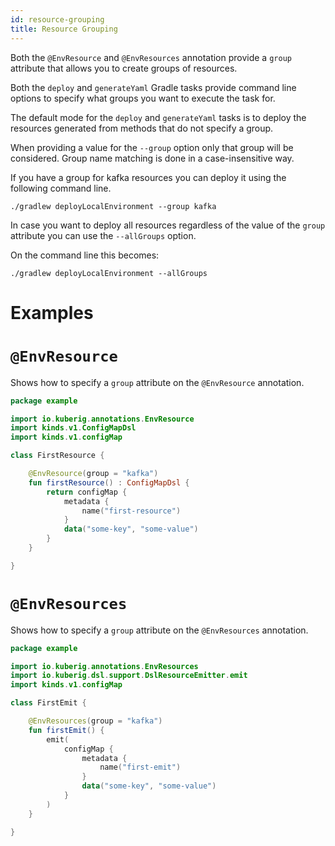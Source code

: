 ```yaml
---
id: resource-grouping
title: Resource Grouping
---
```


Both the `@EnvResource` and `@EnvResources` annotation provide a `group` attribute that allows you to create groups of resources.

Both the `deploy` and `generateYaml` Gradle tasks provide command line options to specify what groups you want to execute the task for.

The default mode for the `deploy` and `generateYaml` tasks is to deploy the resources generated from methods that do not specify a group.

When providing a value for the `--group` option only that group will be considered. Group name matching is done in a case-insensitive way.

If you have a group for kafka resources you can deploy it using the following command line.
```shell
./gradlew deployLocalEnvironment --group kafka
```

In case you want to deploy all resources regardless of the value of the `group` attribute you can use the `--allGroups` option.

On the command line this becomes:
```shell
./gradlew deployLocalEnvironment --allGroups
```

# Examples

# `@EnvResource`

Shows how to specify a `group` attribute on the `@EnvResource` annotation. 

```kotlin
package example

import io.kuberig.annotations.EnvResource
import kinds.v1.ConfigMapDsl
import kinds.v1.configMap

class FirstResource {

    @EnvResource(group = "kafka")
    fun firstResource() : ConfigMapDsl {
        return configMap {
            metadata {
                name("first-resource")
            }
            data("some-key", "some-value")
        }
    }

}
```

# `@EnvResources`

Shows how to specify a `group` attribute on the `@EnvResources` annotation.

```kotlin
package example

import io.kuberig.annotations.EnvResources
import io.kuberig.dsl.support.DslResourceEmitter.emit
import kinds.v1.configMap

class FirstEmit {

    @EnvResources(group = "kafka")
    fun firstEmit() {
        emit(
            configMap {
                metadata {
                    name("first-emit")
                }
                data("some-key", "some-value")
            }
        )
    }

}
```